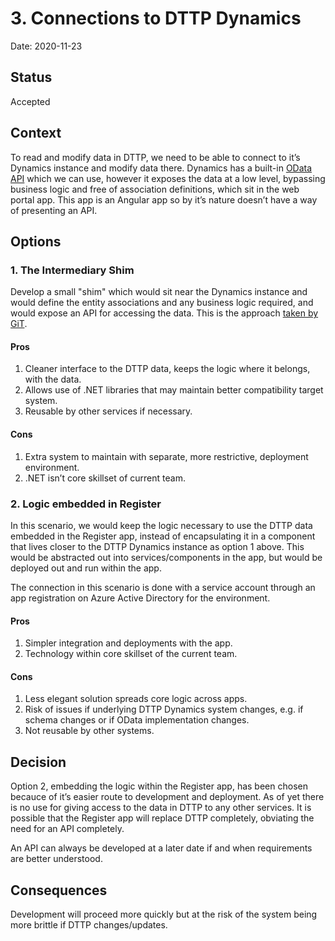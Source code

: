 # 3. Connections to DTTP Dynamics

Date: 2020-11-23

## Status

Accepted

## Context

To read and modify data in DTTP, we need to be able to connect to it’s Dynamics
instance and modify data there. Dynamics has a built-in [OData API](https://www.odata.org/)
which we can use, however it exposes the data at a
low level, bypassing business logic and free of association definitions, which
sit in the web portal app. This app is an Angular app so by it’s nature doesn’t
have a way of presenting an API.

## Options

### 1. The Intermediary Shim

Develop a small "shim" which would sit near the Dynamics instance and would
define the entity associations and any business logic required, and
would expose an API for accessing the data. This is the approach
[taken by GiT](https://dfedigital.atlassian.net/wiki/spaces/GGIT/pages/1581973641/Events+API+and+Candidate+API).

#### Pros

1. Cleaner interface to the DTTP data, keeps the logic where it belongs, with the data.
2. Allows use of .NET libraries that may maintain better compatibility target system.
3. Reusable by other services if necessary.

#### Cons

1. Extra system to maintain with separate, more restrictive, deployment environment.
2. .NET isn’t core skillset of current team.

### 2. Logic embedded in Register

In this scenario, we would keep the logic necessary to use the DTTP data
embedded in the Register app, instead of encapsulating it in a component that
lives closer to the DTTP Dynamics instance as option 1 above. This would be
abstracted out into services/components in the app, but would be deployed out
and run within the app.

The connection in this scenario is done with a service account through an app
registration on Azure Active Directory for the environment.

#### Pros

1. Simpler integration and deployments with the app.
2. Technology within core skillset of the current team.

#### Cons

1. Less elegant solution spreads core logic across apps.
2. Risk of issues if underlying DTTP Dynamics system changes, e.g. if schema
   changes or if OData implementation changes.
3. Not reusable by other systems.

## Decision

Option 2, embedding the logic within the Register app, has been chosen becauce
of it’s easier route to development and deployment. As of yet there is no use
for giving access to the data in DTTP to any other services. It is possible that
the Register app will replace DTTP completely, obviating the need for an API
completely.

An API can always be developed at a later date if and when requirements are
better understood.

## Consequences

Development will proceed more quickly but at the risk of the system being more brittle
if DTTP changes/updates.
